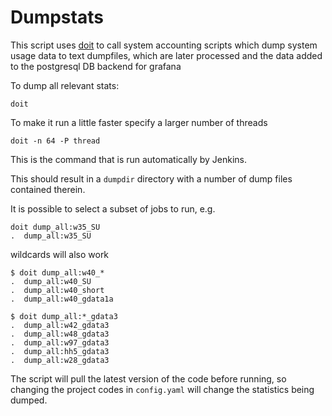 # Dumpstats

This script uses [doit](https://pydoit.org]) to call system accounting scripts
which dump system usage data to text dumpfiles, which are later processed and
the data added to the postgresql DB backend for grafana

To dump all relevant stats:
```
doit
```

To make it run a little faster specify a larger number of threads
```
doit -n 64 -P thread
```
This is the command that is run automatically by Jenkins.

This should result in a `dumpdir` directory with a number of dump files 
contained therein.

It is possible to select a subset of jobs to run, e.g.
```
doit dump_all:w35_SU
.  dump_all:w35_SU
```
wildcards will also work
```
$ doit dump_all:w40_*
.  dump_all:w40_SU
.  dump_all:w40_short
.  dump_all:w40_gdata1a

$ doit dump_all:*_gdata3
.  dump_all:w42_gdata3
.  dump_all:w48_gdata3
.  dump_all:w97_gdata3
.  dump_all:hh5_gdata3
.  dump_all:w28_gdata3
```

The script will pull the latest version of the code before running, so changing
the project codes in `config.yaml` will change the statistics being dumped.
